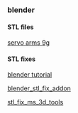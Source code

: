 ### blender

#### STL files

[servo arms 9g](https://www.thingiverse.com/thing:40314)

#### STL fixes

[blender tutorial](https://www.youtube.com/watch?v=jj3E2SDByYU&t=833s)

[blender_stl_fix_addon](https://all3dp.com/1/7-free-stl-editors-edit-repair-stl-files/#Blender)

[stl_fix_ms_3d_tools](https://tools3d.azurewebsites.net/)
